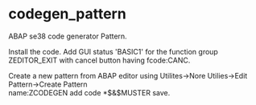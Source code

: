 # codegen_pattern
ABAP se38 code generator Pattern.

Install the code.
Add GUI status 'BASIC1' for the function group ZEDITOR_EXIT with cancel button having fcode:CANC.

Create a new pattern from ABAP editor using Utilites->Nore Utilies->Edit Pattern->Create Pattern  
name:ZCODEGEN
add code *$&$MUSTER
save.



